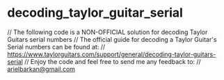 # decoding_taylor_guitar_serial
// The following code is a NON-OFFICIAL solution for decoding Taylor Guitars serial numbers
// The official guide for decoding a Taylor Guitar's Serial numbers can be found at:
// https://www.taylorguitars.com/support/general/decoding-taylor-guitars-serial
// Enjoy the code and feel free to send me any feedback to: 
// arielbarkan@gmail.com